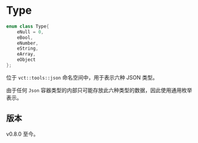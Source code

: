 # **Type**

```cpp
enum class Type{
    eNull = 0,
    eBool,    
    eNumber,  
    eString,  
    eArray,   
    eObject   
};
```

位于 `vct::tools::json` 命名空间中，用于表示六种 JSON 类型。

由于任何 `Json` 容器类型的内部只可能存放此六种类型的数据，因此使用通用枚举表示。

## 版本

v0.8.0 至今。
